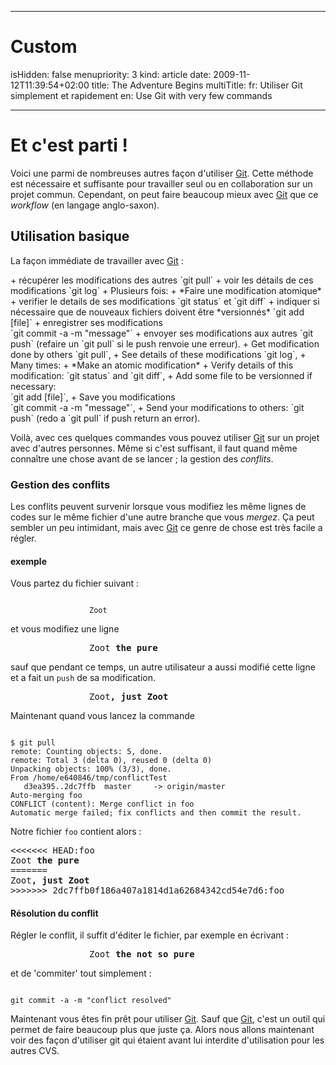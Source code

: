 -----

# Custom 
isHidden:       false
menupriority:   3
kind:           article
date:           2009-11-12T11:39:54+02:00
title: The Adventure Begins
multiTitle: 
    fr: Utiliser Git simplement et rapidement
    en: Use Git with very few commands

-----

# Et c'est parti !

Voici une parmi de nombreuses autres façon d'utiliser [Git][git]. Cette méthode est nécessaire et suffisante pour travailler seul ou en collaboration sur un projet commun. Cependant, on peut faire beaucoup mieux avec [Git][git] que ce *workflow* (en langage anglo-saxon).



## Utilisation basique


La façon immédiate de travailler avec [Git][git] :


<fr>
+ récupérer les modifications des autres <span class="black">`git pull`</span>
+ voir les détails de ces modifications <span class="black">`git log`</span>
+ Plusieurs fois:
  + *Faire une modification atomique*
  + verifier le details de ses modifications <span class="black">`git status`</span> et <span class="black">`git diff`</span>
  + indiquer si nécessaire que de nouveaux fichiers doivent être *versionnés* <span class="black">`git add [file]`</span>
  + enregistrer ses modifications <br/><span class="black">`git commit -a -m "message"`</span>
  + envoyer ses modifications aux autres <span class="black">`git push`</span> (refaire un `git pull` si le push renvoie une erreur).
</fr>

<en>
+ Get modification done by others <span class="black">`git pull`</span>,
+ See details of these modifications <span class="black">`git log`</span>,
+ Many times:
  + *Make an atomic modification*
  + Verify details of this modification: <span class="black">`git status`</span> and <span class="black">`git diff`</span>,
  + Add some file to be versionned if necessary:<br/><span class="black">`git add [file]`</span>,
  + Save you modifications <br/><span class="black">`git commit -a -m "message"`</span>,
  + Send your modifications to others: <span class="black">`git push`</span> (redo a `git pull` if push return an error).
</en>

Voilà, avec ces quelques commandes vous pouvez utiliser [Git][git] sur un projet avec d'autres personnes. Même si c'est suffisant, il faut quand même connaître une chose avant de se lancer ; la gestion des *conflits*.


### Gestion des conflits

Les conflits peuvent survenir lorsque vous modifiez les même lignes de codes sur le même fichier d'une autre branche que vous *mergez*. Ça peut sembler un peu intimidant, mais avec [Git][git] ce genre de chose est très facile a régler.


#### exemple

Vous partez du fichier suivant : 

<div style="width: 18em; margin-left: auto; margin-right: auto">
<code class="zsh">
Zoot 
</code>
</div>

et vous modifiez une ligne

<div style="width: 18em; margin-left: auto; margin-right: auto">
<pre class="twilight">
Zoot <span class="Constant"><strong>the pure</strong></span>
</pre>
</div>

sauf que pendant ce temps, un autre utilisateur a aussi modifié cette ligne et a fait un `push` de sa modification. 


<div style="width: 18em; margin-left: auto; margin-right: auto">
<pre class="twilight">
Zoot<span class="StringConstant"><strong>, just Zoot</strong></span>
</pre>
</div>

Maintenant quand vous lancez la commande


<div>
<code class="zsh">
$ git pull
remote: Counting objects: 5, done.
remote: Total 3 (delta 0), reused 0 (delta 0)
Unpacking objects: 100% (3/3), done.
From /home/e640846/tmp/conflictTest
   d3ea395..2dc7ffb  master     -> origin/master
Auto-merging foo
CONFLICT (content): Merge conflict in foo
Automatic merge failed; fix conflicts and then commit the result.
</code>
</div>

Notre fichier `foo` contient alors : 

<div>
<pre class="twilight">
<<<<<<< HEAD:foo
Zoot <span class="Constant"><strong>the pure</strong></span>
=======
<span>Zoot<span class="StringConstant"><strong>, just Zoot</strong></span></span>
>>>>>>> 2dc7ffb0f186a407a1814d1a62684342cd54e7d6:foo
</pre>
</div>

#### Résolution du conflit

Régler le conflit, il suffit d'éditer le fichier, par exemple en écrivant :


<div style="width: 18em; margin-left: auto; margin-right: auto">
<pre class="twilight">
Zoot <span class="Constant"><strong>the not so pure</strong></span>
</pre>
</div>

et de 'commiter' tout simplement : 

<div>
<code class="zsh">
git commit -a -m "conflict resolved"
</code>
</div>


Maintenant vous êtes fin prêt pour utiliser [Git][git].
Sauf que [Git][git], c'est un outil qui permet de faire beaucoup plus que juste ça. Alors nous allons maintenant voir des façon d'utiliser git qui étaient avant lui interdite d'utilisation pour les autres CVS.


[git]: http://git-scm.org "Git"
